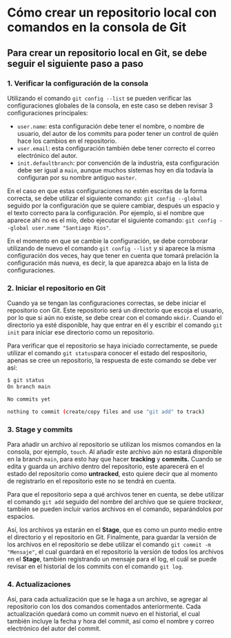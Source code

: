 # Cómo crear un repositorio local con comandos en la consola de Git

## Para crear un repositorio local en Git, se debe seguir el siguiente paso a paso

### 1. Verificar la configuración de la consola

Utilizando el comando `git config --list` se pueden verificar las configuraciones globales de la consola, en este caso se deben revisar 3 configuraciones principales:

- `user.name`: esta configuración debe tener el nombre, o nombre de usuario, del autor de los commits para poder tener un control de quién hace los cambios en el repositorio.
- `user.email`: esta configuración también debe tener correcto el correo electrónico del autor.
- `init.defaultbranch`: por convención de la industria, esta configuración debe ser igual a `main`, aunque muchos sistemas hoy en día todavía la configuran por su nombre antiguo `master`.

En el caso en que estas configuraciones no estén escritas de la forma correcta, se debe utilizar el siguiente comando: `git config --global` seguido por la configuración que se quiere cambiar, después un espacio y el texto correcto para la configuración. Por ejemplo, si el nombre que aparece ahí no es el mío, debo ejecutar el siguiente comando: `git config --global user.name "Santiago Rios"`.

En el momento en que se cambie la configuración, se debe corroborar utilizando de nuevo el comando `git config --list` y si aparece la misma configuración dos veces, hay que tener en cuenta que tomará prelación la configuración más nueva, es decir, la que aparezca abajo en la lista de configuraciones.

### 2. Iniciar el repositorio en Git

Cuando ya se tengan las configuraciones correctas, se debe iniciar el repositorio con Git. Este repositorio será un directorio que escoja el usuario, por lo que si aún no existe, se debe crear con el comando `mkdir`. Cuando el directorio ya esté disponible, hay que entrar en él y escribir el comando `git init` para iniciar ese directorio como un repositorio.

Para verificar que el repositorio se haya iniciado correctamente, se puede utilizar el comando `git status`para conocer el estado del respositorio, apenas se cree un repositorio, la respuesta de este comando se debe ver así:

```bash
$ git status
On branch main

No commits yet

nothing to commit (create/copy files and use "git add" to track)
```

### 3. Stage y commits

Para añadir un archivo al repositorio se utilizan los mismos comandos en la consola, por ejemplo, `touch`. Al añadir este archivo aún no estará disponible en la branch `main`, para esto hay que hacer **tracking** y **commits.** Cuando se edita y guarda un archivo dentro del repositorio, este aparecerá en el estado del repositorio como **untracked**, esto quiere decir que al momento de registrarlo en el repositorio este no se tendrá en cuenta.

Para que el repositorio sepa a qué archivos tener en cuenta, se debe utilizar el comando `git add` seguido del nombre del archivo que se quiere *trackear*, también se pueden incluir varios archivos en el comando, separándolos por espacios.

Así, los archivos ya estarán en el **Stage**, que es como un punto medio entre el directorio y el repositorio en Git. Finalmente, para guardar la versión de los archivos en el repositorio se debe utilizar el comando `git commit -m "Mensaje"`, el cual guardará en el repositorio la versión de todos los archivos en el **Stage**, también registrando un mensaje para el log, el cuál se puede revisar en el historial de los commits con el comando `git log`.

### 4. Actualizaciones

Así, para cada actualización que se le haga a un archivo, se agregar al repositorio con los dos comandos comentados anteriormente. Cada actualización quedará como un commit nuevo en el historial, el cual también incluye la fecha y hora del commit, así como el nombre y correo electrónico del autor del commit.
